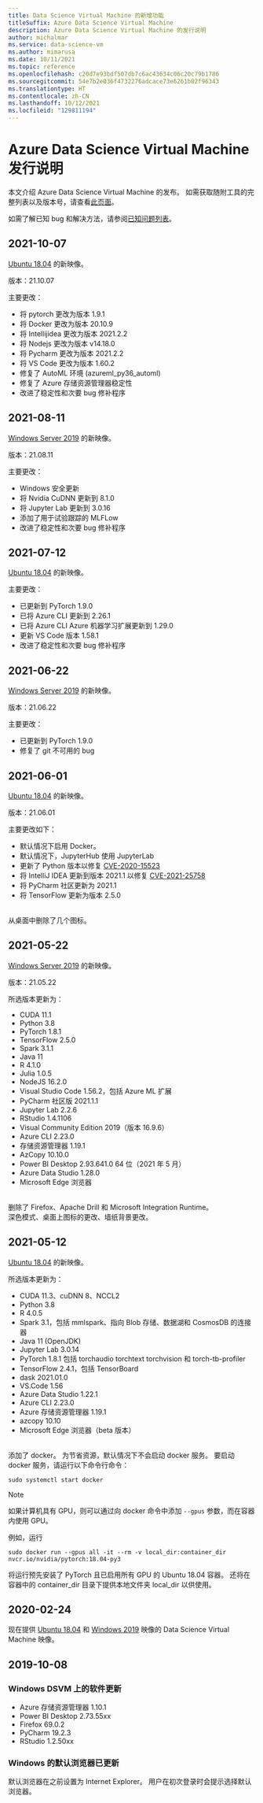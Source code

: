 ```yaml
---
title: Data Science Virtual Machine 的新增功能
titleSuffix: Azure Data Science Virtual Machine
description: Azure Data Science Virtual Machine 的发行说明
author: michalmar
ms.service: data-science-vm
ms.author: mimarusa
ms.date: 10/11/2021
ms.topic: reference
ms.openlocfilehash: c20d7e93bdf507db7c6ac43634c06c20c79b1786
ms.sourcegitcommit: 54e7b2e036f4732276adcace73e6261b02f96343
ms.translationtype: HT
ms.contentlocale: zh-CN
ms.lasthandoff: 10/12/2021
ms.locfileid: "129811194"
---
```

# <a name="azure-data-science-virtual-machine-release-notes"></a>Azure Data Science Virtual Machine 发行说明

本文介绍 Azure Data Science Virtual Machine 的发布。 如需获取随附工具的完整列表以及版本号，请查看[此页面](./tools-included.md)。

如需了解已知 bug 和解决方法，请参阅[已知问题列表](reference-known-issues.md)。

## <a name="2021-10-07"></a>2021-10-07

[Ubuntu 18.04](https://azuremarketplace.microsoft.com/marketplace/apps/microsoft-dsvm.ubuntu-1804?tab=Overview) 的新映像。

版本：21.10.07

主要更改：
 - 将 pytorch 更改为版本 1.9.1
 - 将 Docker 更改为版本 20.10.9
 - 将 Intellijidea 更改为版本 2021.2.2
 - 将 Nodejs 更改为版本 v14.18.0
 - 将 Pycharm 更改为版本 2021.2.2
 - 将 VS Code 更改为版本 1.60.2
 - 修复了 AutoML 环境 (azureml_py36_automl)
 - 修复了 Azure 存储资源管理器稳定性
 - 改进了稳定性和次要 bug 修补程序 


## <a name="2021-08-11"></a>2021-08-11

[Windows Server 2019](https://azuremarketplace.microsoft.com/marketplace/apps/microsoft-dsvm.dsvm-win-2019?tab=Overview) 的新映像。

版本：21.08.11

主要更改：

- Windows 安全更新
- 将 Nvidia CuDNN 更新到 8.1.0
- 将 Jupyter Lab 更新到 3.0.16
- 添加了用于试验跟踪的 MLFLow
- 改进了稳定性和次要 bug 修补程序 



## <a name="2021-07-12"></a>2021-07-12

[Ubuntu 18.04](https://azuremarketplace.microsoft.com/marketplace/apps/microsoft-dsvm.ubuntu-1804?tab=Overview) 的新映像。

主要更改：

- 已更新到 PyTorch 1.9.0
- 已将 Azure CLI 更新到 2.26.1
- 已将 Azure CLI Azure 机器学习扩展更新到 1.29.0
- 更新 VS Code 版本 1.58.1
- 改进了稳定性和次要 bug 修补程序 


## <a name="2021-06-22"></a>2021-06-22

[Windows Server 2019](https://azuremarketplace.microsoft.com/marketplace/apps/microsoft-dsvm.dsvm-win-2019?tab=Overview) 的新映像。

版本：21.06.22

主要更改：

- 已更新到 PyTorch 1.9.0
- 修复了 git 不可用的 bug


## <a name="2021-06-01"></a>2021-06-01

[Ubuntu 18.04](https://azuremarketplace.microsoft.com/marketplace/apps/microsoft-dsvm.ubuntu-1804?tab=Overview) 的新映像。

版本：21.06.01

主要更改如下：

- 默认情况下启用 Docker。
- 默认情况下，JupyterHub 使用 JupyterLab
- 更新了 Python 版本以修复 [CVE-2020-15523](https://nvd.nist.gov/vuln/detail/CVE-2020-15523)
- 将 IntelliJ IDEA 更新到版本 2021.1 以修复 [CVE-2021-25758](https://nvd.nist.gov/vuln/detail/CVE-2021-25758)
- 将 PyCharm 社区更新为 2021.1
- 将 TensorFlow 更新为版本 2.5.0

<br/>
从桌面中删除了几个图标。

## <a name="2021-05-22"></a>2021-05-22

[Windows Server 2019](https://azuremarketplace.microsoft.com/marketplace/apps/microsoft-dsvm.dsvm-win-2019?tab=Overview) 的新映像。

版本：21.05.22

所选版本更新为：
- CUDA 11.1
- Python 3.8
- PyTorch 1.8.1
- TensorFlow 2.5.0
- Spark 3.1.1
- Java 11
- R 4.1.0
- Julia 1.0.5
- NodeJS 16.2.0
- Visual Studio Code 1.56.2，包括 Azure ML 扩展
- PyCharm 社区版 2021.1.1
- Jupyter Lab 2.2.6
- RStudio 1.4.1106
- Visual Community Edition 2019（版本 16.9.6）
- Azure CLI 2.23.0
- 存储资源管理器 1.19.1
- AzCopy 10.10.0
- Power BI Desktop 2.93.641.0 64 位（2021 年 5 月）
- Azure Data Studio 1.28.0
- Microsoft Edge 浏览器

<br/>
删除了 Firefox、Apache Drill 和 Microsoft Integration Runtime。

<br/>
深色模式、桌面上图标的更改、墙纸背景更改。

## <a name="2021-05-12"></a>2021-05-12

[Ubuntu 18.04](https://azuremarketplace.microsoft.com/marketplace/apps/microsoft-dsvm.ubuntu-1804?tab=Overview) 的新映像。

所选版本更新为：
- CUDA 11.3、cuDNN 8、NCCL2
- Python 3.8
- R 4.0.5
- Spark 3.1，包括 mmlspark、指向 Blob 存储、数据湖和 CosmosDB 的连接器
- Java 11 (OpenJDK)
- Jupyter Lab 3.0.14
- PyTorch 1.8.1 包括 torchaudio torchtext torchvision 和 torch-tb-profiler
- TensorFlow 2.4.1，包括 TensorBoard
- dask 2021.01.0
- VS.Code 1.56
- Azure Data Studio 1.22.1
- Azure CLI 2.23.0
- Azure 存储资源管理器 1.19.1
- azcopy 10.10
- Microsoft Edge 浏览器（beta 版本）

<br/>
添加了 docker。 为节省资源，默认情况下不会启动 docker 服务。 要启动 docker 服务，请运行以下命令行命令：

```
sudo systemctl start docker
```

> [!NOTE]
> 如果计算机具有 GPU，则可以通过向 docker 命令中添加 `--gpus` 参数，而在容器内使用 GPU。
>
> 例如，运行 
>
> `sudo docker run --gpus all -it --rm -v local_dir:container_dir nvcr.io/nvidia/pytorch:18.04-py3`
>
> 将运行预先安装了 PyTorch 且已启用所有 GPU 的 Ubuntu 18.04 容器。 还将在容器中的 container_dir 目录下提供本地文件夹 local_dir 以供使用。 
>


## <a name="2020-02-24"></a>2020-02-24

现在提供 [Ubuntu 18.04](https://azuremarketplace.microsoft.com/marketplace/apps/microsoft-dsvm.ubuntu-1804?tab=Overview) 和 [Windows 2019](https://azuremarketplace.microsoft.com/marketplace/apps/microsoft-dsvm.dsvm-win-2019?tab=Overview) 映像的 Data Science Virtual Machine 映像。

## <a name="2019-10-08"></a>2019-10-08

### <a name="updates-to-software-on-the-windows-dsvm"></a>Windows DSVM 上的软件更新

- Azure 存储资源管理器 1.10.1
- Power BI Desktop 2.73.55xx
- Firefox 69.0.2
- PyCharm 19.2.3
- RStudio 1.2.50xx

### <a name="default-browser-for-windows-updated"></a>Windows 的默认浏览器已更新

默认浏览器在之前设置为 Internet Explorer。 用户在初次登录时会提示选择默认浏览器。
